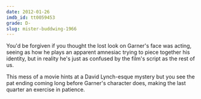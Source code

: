 ```yaml
---
date: 2012-01-26
imdb_id: tt0059453
grade: D-
slug: mister-buddwing-1966
---
```


You'd be forgiven if you thought the lost look on Garner's face was acting, seeing as how he plays an apparent amnesiac trying to piece together his identity, but in reality he's just as confused by the film's script as the rest of us.

This mess of a movie hints at a David Lynch-esque mystery but you see the pat ending coming long before Garner's character does, making the last quarter an exercise in patience.
